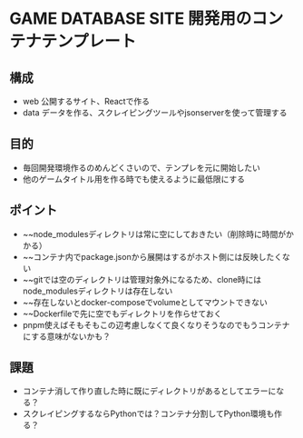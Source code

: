 # GAME DATABASE SITE 開発用のコンテナテンプレート
## 構成
- web 公開するサイト、Reactで作る
- data データを作る、スクレイピングツールやjsonserverを使って管理する

## 目的
- 毎回開発環境作るのめんどくさいので、テンプレを元に開始したい
- 他のゲームタイトル用を作る時でも使えるように最低限にする

## ポイント
- ~~node_modulesディレクトリは常に空にしておきたい（削除時に時間がかかる）
- ~~コンテナ内でpackage.jsonから展開はするがホスト側には反映したくない
- ~~gitでは空のディレクトリは管理対象外になるため、clone時にはnode_modulesディレクトリは存在しない
- ~~存在しないとdocker-composeでvolumeとしてマウントできない
- ~~Dockerfileで先に空でもディレクトリを作らせておく
- pnpm使えばそもそもこの辺考慮しなくて良くなりそうなのでもうコンテナにする意味がないかも？

## 課題
- コンテナ消して作り直した時に既にディレクトリがあるとしてエラーになる？
- スクレイピングするならPythonでは？コンテナ分割してPython環境も作る？
